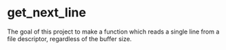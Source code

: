 # get_next_line

The goal of this project to make a function which reads a single line from a file descriptor, regardless of the buffer size.
